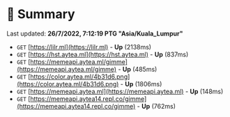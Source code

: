 # 📖 Summary
Last updated: **26/7/2022, 7:12:19 PTG "Asia/Kuala_Lumpur"**

- `GET` [https://lilr.ml](https://lilr.ml) - **Up** (2138ms)
- `GET` [https://hst.aytea.ml](https://hst.aytea.ml) - **Up** (837ms)
- `GET` [https://memeapi.aytea.ml/gimme](https://memeapi.aytea.ml/gimme) - **Up** (485ms)
- `GET` [https://color.aytea.ml/4b31d6.png](https://color.aytea.ml/4b31d6.png) - **Up** (1806ms)
- `GET` [https://memeapi.aytea.ml](https://memeapi.aytea.ml) - **Up** (148ms)
- `GET` [https://memeapi.aytea14.repl.co/gimme](https://memeapi.aytea14.repl.co/gimme) - **Up** (762ms)
